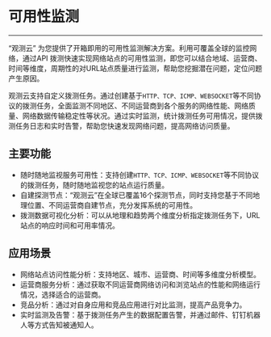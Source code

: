# 可用性监测
---

“观测云” 为您提供了开箱即用的可用性监测解决方案。利用可覆盖全球的监控网络，通过API 拨测快速实现网络站点的可用性监测，即您可以结合地域、运营商、时间等维度，周期性的对URL站点质量进行监测，帮助您挖掘潜在问题，定位问题产生原因。

观测云支持自定义拨测任务。通过创建基于`HTTP、TCP、ICMP、WEBSOCKET`等不同协议的拨测任务，全面监测不同地区、不同运营商到各个服务的网络性能、网络质量、网络数据传输稳定性等状况。通过实时监测，统计拨测任务可用情况，提供拨测任务日志和实时告警，帮助您快速发现网络问题，提高网络访问质量。

## 主要功能

- 随时随地监视服务可用性：支持创建`HTTP、TCP、ICMP、WEBSOCKET`等不同协议的拨测任务，随时随地监视您的站点运行质量。
- 自建探测节点：“观测云”在全球已覆盖16个探测节点，同时支持您基于不同地理位置、不同运营商自建节点，充分发挥系统的可用性。
- 拨测数据可视化分析：可以从地理和趋势两个维度分析指定拨测任务下，URL站点的响应时间和可用率情况。

## 应用场景

- 网络站点访问性能分析：支持地区、城市、运营商、时间等多维度分析模型。
- 运营商服务分析：通过获取不同运营商网络访问和浏览站点的性能和网络运行情况，选择适合的运营商。
- 竞品分析：通过对自身应用和竞品应用进行对比监测，提高产品竞争力。
- 实时监测及告警：基于拨测任务产生的数据配置告警，并通过邮件、钉钉机器人等方式告知被通知人。


